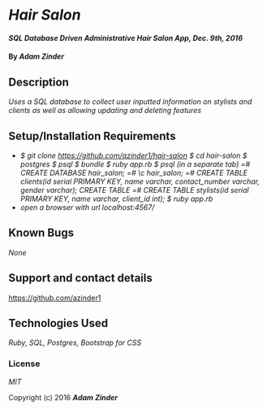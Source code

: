 # _Hair Salon_

#### _SQL Database Driven Administrative Hair Salon App, Dec. 9th, 2016_

#### By _**Adam Zinder**_

## Description

_Uses a SQL database to collect user inputted information on stylists and clients as well as allowing updating and deleting features_

## Setup/Installation Requirements

* _$ git clone https://github.com/azinder1/hair-salon
$ cd hair-salon
$ postgres
$ psql
$ bundle
$ ruby app.rb
$ psql (in a separate tab)
  =# CREATE DATABASE hair_salon;
  =# \c hair_salon;
  =# CREATE TABLE clients(id serial PRIMARY KEY, name varchar, contact_number varchar, gender varchar);
  CREATE TABLE
  =# CREATE TABLE stylists(id serial PRIMARY KEY, name varchar, client_id int);
$ ruby app.rb_
* _open a browser with url localhost:4567/_ 




## Known Bugs
_None_

## Support and contact details

https://github.com/azinder1

## Technologies Used

_Ruby, SQL, Postgres, Bootstrap for CSS_

### License

*MIT*

Copyright (c) 2016 **_Adam Zinder_**
